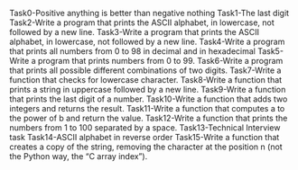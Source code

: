 Task0-Positive anything is better than negative nothing
Task1-The last digit
Task2-Write a program that prints the ASCII alphabet, in lowercase, not followed by a new line.
Task3-Write a program that prints the ASCII alphabet, in lowercase, not followed by a new line.
Task4-Write a program that prints all numbers from 0 to 98 in decimal and in hexadecimal
Task5-Write a program that prints numbers from 0 to 99.
Task6-Write a program that prints all possible different combinations of two digits.
Task7-Write a function that checks for lowercase character.
Task8-Write a function that prints a string in uppercase followed by a new line.
Task9-Write a function that prints the last digit of a number.
Task10-Write a function that adds two integers and returns the result.
Task11-Write a function that computes a to the power of b and return the value.
Task12-Write a function that prints the numbers from 1 to 100 separated by a space.
Task13-Technical Interview task
Task14-ASCII alphabet in reverse order
Task15-Write a function that creates a copy of the string, removing the character at the position n (not the Python way, the “C array index”).
